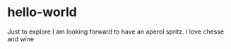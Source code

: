 # hello-world
Just to explore
I am looking forward to have an aperol spritz. I love chesse and wine
